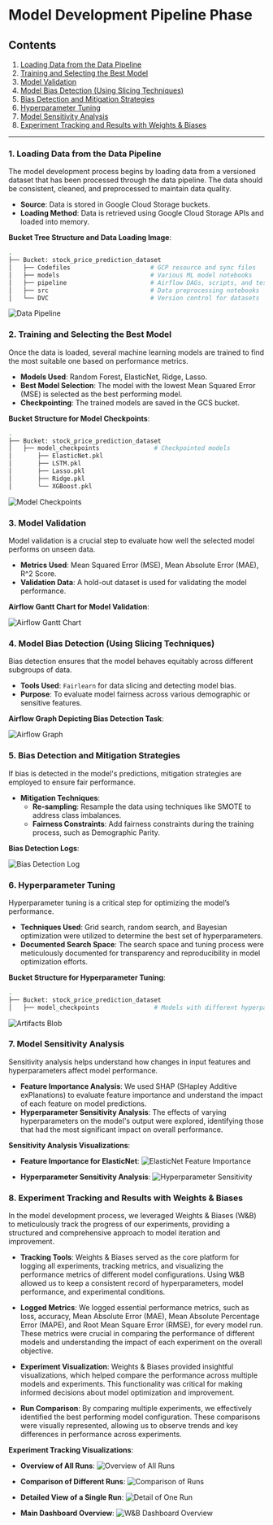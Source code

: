 # Model Development Pipeline Phase

## Contents
1. [Loading Data from the Data Pipeline](#1-loading-data-from-the-data-pipeline)
2. [Training and Selecting the Best Model](#2-training-and-selecting-the-best-model)
3. [Model Validation](#3-model-validation)
4. [Model Bias Detection (Using Slicing Techniques)](#4-model-bias-detection-using-slicing-techniques)
5. [Bias Detection and Mitigation Strategies](#5-bias-detection-and-mitigation-strategies)
6. [Hyperparameter Tuning](#6-hyperparameter-tuning)
7. [Model Sensitivity Analysis](#7-model-sensitivity-analysis)
8. [Experiment Tracking and Results with Weights & Biases](#8-experiment-tracking-and-results-with-weights--biases)
---

### 1. Loading Data from the Data Pipeline
The model development process begins by loading data from a versioned dataset that has been processed through the data pipeline. The data should be consistent, cleaned, and preprocessed to maintain data quality.

- **Source**: Data is stored in Google Cloud Storage buckets.
- **Loading Method**: Data is retrieved using Google Cloud Storage APIs and loaded into memory.

**Bucket Tree Structure and Data Loading Image**:

```bash
.
├── Bucket: stock_price_prediction_dataset
│   ├── Codefiles                      # GCP resource and sync files
│   ├── models                         # Various ML model notebooks
│   ├── pipeline                       # Airflow DAGs, scripts, and tests
│   ├── src                            # Data preprocessing notebooks
│   └── DVC                            # Version control for datasets
```

![Data Pipeline](https://github.com/IE7374-MachineLearningOperations/StockPricePrediction/blob/v1.0/assets/airflow_pipeline.png)

### 2. Training and Selecting the Best Model
Once the data is loaded, several machine learning models are trained to find the most suitable one based on performance metrics. 

- **Models Used**: Random Forest, ElasticNet, Ridge, Lasso.
- **Best Model Selection**: The model with the lowest Mean Squared Error (MSE) is selected as the best performing model.
- **Checkpointing**: The trained models are saved in the GCS bucket.

**Bucket Structure for Model Checkpoints**:

```bash
.
├── Bucket: stock_price_prediction_dataset
│   ├── model_checkpoints               # Checkpointed models
│       ├── ElasticNet.pkl
│       ├── LSTM.pkl
│       ├── Lasso.pkl
│       ├── Ridge.pkl
│       └── XGBoost.pkl
```

![Model Checkpoints](https://github.com/IE7374-MachineLearningOperations/StockPricePrediction/blob/v1.0/assets/save_best_model_to_gcs.png)

### 3. Model Validation
Model validation is a crucial step to evaluate how well the selected model performs on unseen data. 

- **Metrics Used**: Mean Squared Error (MSE), Mean Absolute Error (MAE), R^2 Score.
- **Validation Data**: A hold-out dataset is used for validating the model performance.

**Airflow Gantt Chart for Model Validation**:

![Airflow Gantt Chart](https://github.com/IE7374-MachineLearningOperations/StockPricePrediction/blob/v1.0/assets/airflow_gantt.png)

### 4. Model Bias Detection (Using Slicing Techniques)
Bias detection ensures that the model behaves equitably across different subgroups of data.

- **Tools Used**: `Fairlearn` for data slicing and detecting model bias.
- **Purpose**: To evaluate model fairness across various demographic or sensitive features.

**Airflow Graph Depicting Bias Detection Task**:

![Airflow Graph](https://github.com/IE7374-MachineLearningOperations/StockPricePrediction/blob/v1.0/assets/airflow_graph.png)

### 5. Bias Detection and Mitigation Strategies
If bias is detected in the model's predictions, mitigation strategies are employed to ensure fair performance.

- **Mitigation Techniques**:
  - **Re-sampling**: Resample the data using techniques like SMOTE to address class imbalances.
  - **Fairness Constraints**: Add fairness constraints during the training process, such as Demographic Parity.

**Bias Detection Logs**:

![Bias Detection Log](https://github.com/IE7374-MachineLearningOperations/StockPricePrediction/blob/v1.0/assets/detect_bias_log.png)

### 6. Hyperparameter Tuning
Hyperparameter tuning is a critical step for optimizing the model’s performance.

- **Techniques Used**: Grid search, random search, and Bayesian optimization were utilized to determine the best set of hyperparameters.
- **Documented Search Space**: The search space and tuning process were meticulously documented for transparency and reproducibility in model optimization efforts.

**Bucket Structure for Hyperparameter Tuning**:

```bash
.
├── Bucket: stock_price_prediction_dataset
│   ├── model_checkpoints               # Models with different hyperparameter settings
```

![Artifacts Blob](https://github.com/IE7374-MachineLearningOperations/StockPricePrediction/blob/v1.0/assets/artifacts_blob.png)

### 7. Model Sensitivity Analysis
Sensitivity analysis helps understand how changes in input features and hyperparameters affect model performance.

- **Feature Importance Analysis**: We used SHAP (SHapley Additive exPlanations) to evaluate feature importance and understand the impact of each feature on model predictions.
- **Hyperparameter Sensitivity Analysis**: The effects of varying hyperparameters on the model's output were explored, identifying those that had the most significant impact on overall performance.

**Sensitivity Analysis Visualizations**:

- **Feature Importance for ElasticNet**:
  ![ElasticNet Feature Importance](https://github.com/IE7374-MachineLearningOperations/StockPricePrediction/blob/v1.0/assets/model_analysis_elasticNet.png)

- **Hyperparameter Sensitivity Analysis**:
  ![Hyperparameter Sensitivity](https://github.com/IE7374-MachineLearningOperations/StockPricePrediction/blob/v1.0/assets/results_linear_regression.png)

### 8. Experiment Tracking and Results with Weights & Biases

In the model development process, we leveraged Weights & Biases (W&B) to meticulously track the progress of our experiments, providing a structured and comprehensive approach to model iteration and improvement.

- **Tracking Tools**: Weights & Biases served as the core platform for logging all experiments, tracking metrics, and visualizing the performance metrics of different model configurations. Using W&B allowed us to keep a consistent record of hyperparameters, model performance, and experimental conditions.

- **Logged Metrics**: We logged essential performance metrics, such as loss, accuracy, Mean Absolute Error (MAE), Mean Absolute Percentage Error (MAPE), and Root Mean Square Error (RMSE), for every model run. These metrics were crucial in comparing the performance of different models and understanding the impact of each experiment on the overall objective.

- **Experiment Visualization**: Weights & Biases provided insightful visualizations, which helped compare the performance across multiple models and experiments. This functionality was critical for making informed decisions about model optimization and improvement.

- **Run Comparison**: By comparing multiple experiments, we effectively identified the best performing model configuration. These comparisons were visually represented, allowing us to observe trends and key differences in performance across experiments.

**Experiment Tracking Visualizations**:

- **Overview of All Runs**:
  ![Overview of All Runs](https://github.com/IE7374-MachineLearningOperations/StockPricePrediction/blob/v1.0/assets/overview_charts_all_runs.png)

- **Comparison of Different Runs**:
  ![Comparison of Runs](https://github.com/IE7374-MachineLearningOperations/StockPricePrediction/blob/v1.0/assets/compare_different_runs.png)

- **Detailed View of a Single Run**:
  ![Detail of One Run](https://github.com/IE7374-MachineLearningOperations/StockPricePrediction/blob/v1.0/assets/detail_one_run.png)

- **Main Dashboard Overview**:
  ![W&B Dashboard Overview](https://github.com/IE7374-MachineLearningOperations/StockPricePrediction/blob/v1.0/assets/wandb_main_dashboard_overview_all_runs.png)
